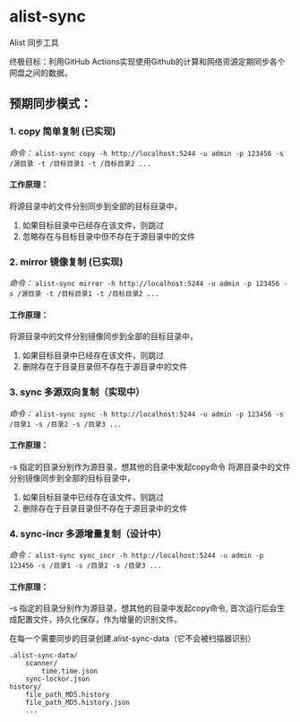 # alist-sync

Alist 同步工具

终极目标：利用GitHub Actions实现使用Github的计算和网络资源定期同步各个网盘之间的数据。


## 预期同步模式：

### 1. copy 简单复制 (已实现)
*命令：* `alist-sync copy -h http://localhost:5244 -u admin -p 123456 -s /源目录 -t /目标目录1 -t /目标目录2 ...`
#### 工作原理：
将源目录中的文件分别同步到全部的目标目录中，
1. 如果目标目录中已经存在该文件，则跳过
2. 忽略存在与目标目录中但不存在于源目录中的文件

### 2. mirror 镜像复制 (已实现)
*命令：* `alist-sync mirror -h http://localhost:5244 -u admin -p 123456 -s /源目录 -t /目标目录1 -t /目标目录2 ...`
#### 工作原理：
将源目录中的文件分别镜像同步到全部的目标目录中，
1. 如果目标目录中已经存在该文件，则跳过
2. 删除存在于目录目录但不存在于源目录中的文件

### 3. sync 多源双向复制（实现中）
*命令：* `alist-sync sync -h http://localhost:5244 -u admin -p 123456 -s /目录1 -s /目录2 -s /目录3 ...`
#### 工作原理：
-s 指定的目录分别作为源目录，想其他的目录中发起copy命令
将源目录中的文件分别镜像同步到全部的目标目录中，
1. 如果目标目录中已经存在该文件，则跳过
2. 删除存在于目录目录但不存在于源目录中的文件

### 4. sync-incr 多源增量复制（设计中）
*命令：* `alist-sync sync_incr -h http://localhost:5244 -u admin -p 123456 -s /目录1 -s /目录2 -s /目录3 ...`
#### 工作原理：
-s 指定的目录分别作为源目录，想其他的目录中发起copy命令, 首次运行后会生成配置文件，持久化保存，作为增量的识别文件。

在每一个需要同步的目录创建.alist-sync-data（它不会被扫描器识别）

    .alist-sync-data/
        scanner/
            time.time.json
        sync-lockor.json
    history/
        file_path_MD5.history
        file_path_MD5.history.json
        ...
